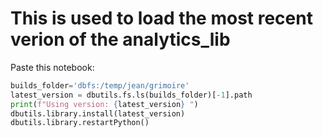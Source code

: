 # This is used to load the most recent verion of the analytics_lib

Paste this notebook:

```py
builds_folder='dbfs:/temp/jean/grimoire'
latest_version = dbutils.fs.ls(builds_folder)[-1].path
print(f"Using version: {latest_version} ")
dbutils.library.install(latest_version)
dbutils.library.restartPython()
```
